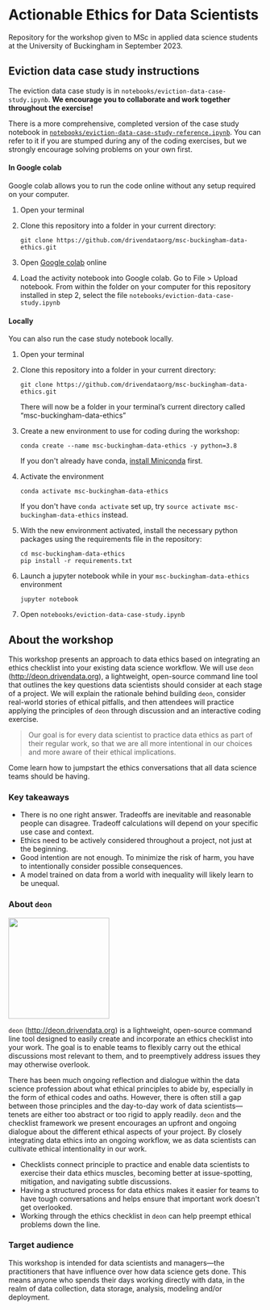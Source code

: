 # Actionable Ethics for Data Scientists

Repository for the workshop given to MSc in applied data science students at the University of Buckingham in September 2023.

## Eviction data case study instructions

The eviction data case study is in `notebooks/eviction-data-case-study.ipynb`. **We encourage you to collaborate and work together throughout the exercise!**

There is a more comprehensive, completed version of the case study notebook in [`notebooks/eviction-data-case-study-reference.ipynb`](https://github.com/drivendataorg/msc-buckingham-data-ethics/blob/master/notebooks/eviction-data-case-study-reference.ipynb). You can refer to it if you are stumped during any of the coding exercises, but we strongly encourage solving problems on your own first.

#### In Google colab

Google colab allows you to run the code online without any setup required on your computer.

1. Open your terminal

2. Clone this repository into a folder in your current directory:
    ```shell
    git clone https://github.com/drivendataorg/msc-buckingham-data-ethics.git
    ```

3. Open [Google colab](https://research.google.com/colaboratory/) online

4. Load the activity notebook into Google colab. Go to File > Upload notebook. From within the folder on your computer for this repository installed in step 2, select the file `notebooks/eviction-data-case-study.ipynb`

#### Locally

You can also run the case study notebook locally.

1. Open your terminal

2. Clone this repository into a folder in your current directory:
    ```shell
    git clone https://github.com/drivendataorg/msc-buckingham-data-ethics.git
    ```
    There will now be a folder in your terminal’s current directory called “msc-buckingham-data-ethics”

3. Create a new environment to use for coding during the workshop:
   ```shell
   conda create --name msc-buckingham-data-ethics -y python=3.8
   ```
   If you don't already have conda, [install Miniconda](https://docs.conda.io/en/latest/miniconda.html) first.

4. Activate the environment
    ```shell
    conda activate msc-buckingham-data-ethics
    ```
    If you don't have `conda activate` set up, try `source activate msc-buckingham-data-ethics` instead.

5. With the new environment activated, install the necessary python packages using the requirements file in the repository:
    ```shell
    cd msc-buckingham-data-ethics
    pip install -r requirements.txt
    ```

6. Launch a jupyter notebook while in your `msc-buckingham-data-ethics` environment
   ```
   jupyter notebook
   ```

7. Open `notebooks/eviction-data-case-study.ipynb`

## About the workshop

This workshop presents an approach to data ethics based on integrating an ethics checklist into your existing data science workflow. We will use `deon` (http://deon.drivendata.org), a lightweight, open-source command line tool that outlines the key questions data scientists should consider at each stage of a project. We will explain the rationale behind building `deon`, consider real-world stories of ethical pitfalls, and then attendees will practice applying the principles of `deon` through discussion and an interactive coding exercise.

> Our goal is for every data scientist to practice data ethics as part of their regular work, so that we are all more intentional in our choices and more aware of their ethical implications.

Come learn how to jumpstart the ethics conversations that all data science teams should be having.

### Key takeaways

- There is no one right answer. Tradeoffs are inevitable and reasonable people can disagree. Tradeoff calculations will depend on your specific use case and context.
- Ethics need to be actively considered throughout a project, not just at the beginning.
- Good intention are not enough. To minimize the risk of harm, you have to intentionally consider possible consequences.
- A model trained on data from a world with inequality will likely learn to be unequal.

### About `deon`

<a href="http://deon.drivendata.org/"><img src="https://s3.amazonaws.com/drivendata-public-assets/deon.png" width=200/></a>

`deon` (http://deon.drivendata.org) is a lightweight, open-source command line tool designed to easily create and incorporate an ethics checklist into your work. The goal is to enable teams to flexibly carry out the ethical discussions most relevant to them, and to preemptively address issues they may otherwise overlook. 

There has been much ongoing reflection and dialogue within the data science profession about what ethical principles to abide by, especially in the form of ethical codes and oaths. However, there is often still a gap between those principles and the day-to-day work of data scientists—tenets are either too abstract or too rigid to apply readily. `deon` and the checklist framework we present encourages an upfront and ongoing dialogue about the different ethical aspects of your project. By closely integrating data ethics into an ongoing workflow, we as data scientists can cultivate ethical intentionality in our work.

- Checklists connect principle to practice and enable data scientists to exercise their data ethics muscles, becoming better at issue-spotting, mitigation, and navigating subtle discussions.
- Having a structured process for data ethics makes it easier for teams to have tough conversations and helps ensure that important work doesn't get overlooked.
- Working through the ethics checklist in `deon` can help preempt ethical problems down the line.

### Target audience

This workshop is intended for data scientists and managers—the practitioners that have influence over how data science gets done. This means anyone who spends their days working directly with data, in the realm of data collection, data storage, analysis, modeling and/or deployment.